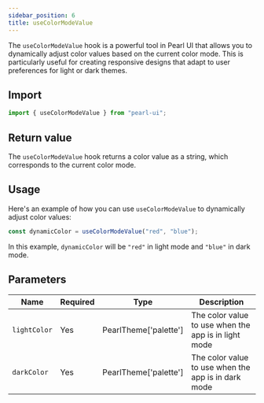 ```yaml
---
sidebar_position: 6
title: useColorModeValue
---
```


The `useColorModeValue` hook is a powerful tool in Pearl UI that allows you to dynamically adjust color values based on the current color mode. This is particularly useful for creating responsive designs that adapt to user preferences for light or dark themes.

## Import

```js
import { useColorModeValue } from "pearl-ui";
```

## Return value

The `useColorModeValue` hook returns a color value as a string, which corresponds to the current color mode.

## Usage

Here's an example of how you can use `useColorModeValue` to dynamically adjust color values:

```js
const dynamicColor = useColorModeValue("red", "blue");
```

In this example, `dynamicColor` will be `"red"` in light mode and `"blue"` in dark mode.

## Parameters

| Name         | Required | Type                         | Description                                          |
| ------------ | -------- | ---------------------------- | ---------------------------------------------------- |
| `lightColor` | Yes      | <t>PearlTheme['palette']</t> | The color value to use when the app is in light mode |
| `darkColor`  | Yes      | <t>PearlTheme['palette']</t> | The color value to use when the app is in dark mode  |
